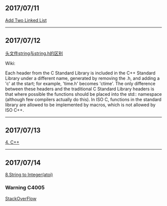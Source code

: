 ## 2017/07/11

[Add Two Linked List](http://www.hawstein.com/posts/add-singly-linked-list.html)

---------------------

## 2017/07/12

[头文件string与string.h的区别](http://www.cnblogs.com/Cmpl/archive/2012/01/01/2309710.html)

Wiki:

Each header from the C Standard Library is included in the C++ Standard Library under a different name, generated by removing the .h, and
adding a 'c' at the start; for example, 'time.h' becomes 'ctime'. The only difference between these headers and the traditional C Standard
Library headers is that where possible the functions should be placed into the std:: namespace (although few compilers actually do this).
In ISO C, functions in the standard library are allowed to be implemented by macros, which is not allowed by ISO C++.

---------------------

## 2017/07/13

[4. C++](https://github.com/kamyu104/LeetCode/blob/master/C++/median-of-two-sorted-arrays.cpp)

---------------------

## 2017/07/14

[8.String to Integer(atoi)](https://github.com/haoel/leetcode/blob/master/algorithms/cpp/stringToIntegerAtoi/stringToIntegerAtoi.cpp)

### Warning C4005

[StackOverFlow](https://stackoverflow.com/questions/14363929/vs2012-c-warning-c4005-useheader-macro-redefinition)



